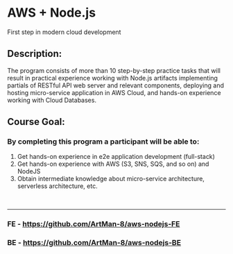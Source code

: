 # AWS + Node.js

First step in modern cloud development

## Description:

The program consists of more than 10 step-by-step practice tasks that will result in practical experience working with Node.js artifacts implementing partials of RESTful API web server and relevant components, deploying and hosting micro-service application in AWS Cloud, and hands-on experience working with Cloud Databases.

## Course Goal:

### By completing this program a participant will be able to:

1. Get hands-on experience in e2e application development (full-stack)
2. Get hands-on experience with AWS (S3, SNS, SQS, and so on) and NodeJS
3. Obtain intermediate knowledge about micro-service architecture, serverless architecture, etc.

<br />
<hr />

### FE - https://github.com/ArtMan-8/aws-nodejs-FE

### BE - https://github.com/ArtMan-8/aws-nodejs-BE
